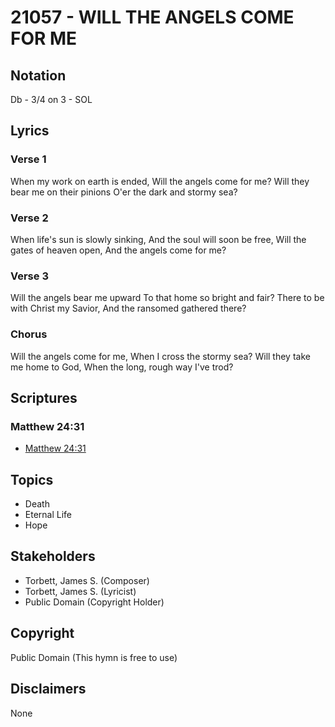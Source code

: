 # 21057 - WILL THE ANGELS COME FOR ME

## Notation

Db - 3/4 on 3 - SOL

## Lyrics

### Verse 1

When my work on earth is ended, Will the angels come for me? Will they bear me on their pinions O'er the dark and stormy sea?

### Verse 2

When life's sun is slowly sinking, And the soul will soon be free, Will the gates of heaven open, And the angels come for me?

### Verse 3

Will the angels bear me upward To that home so bright and fair? There to be with Christ my Savior, And the ransomed gathered there?

### Chorus

Will the angels come for me, When I cross the stormy sea? Will they take me home to God, When the long, rough way I've trod?


## Scriptures

### Matthew 24:31

- [Matthew 24:31](https://www.biblegateway.com/passage/?search=Matthew%2024%3A31)


## Topics

- Death
- Eternal Life
- Hope

## Stakeholders

- Torbett, James S. (Composer)
- Torbett, James S. (Lyricist)
- Public Domain (Copyright Holder)

## Copyright

Public Domain
(This hymn is free to use)

## Disclaimers

None

